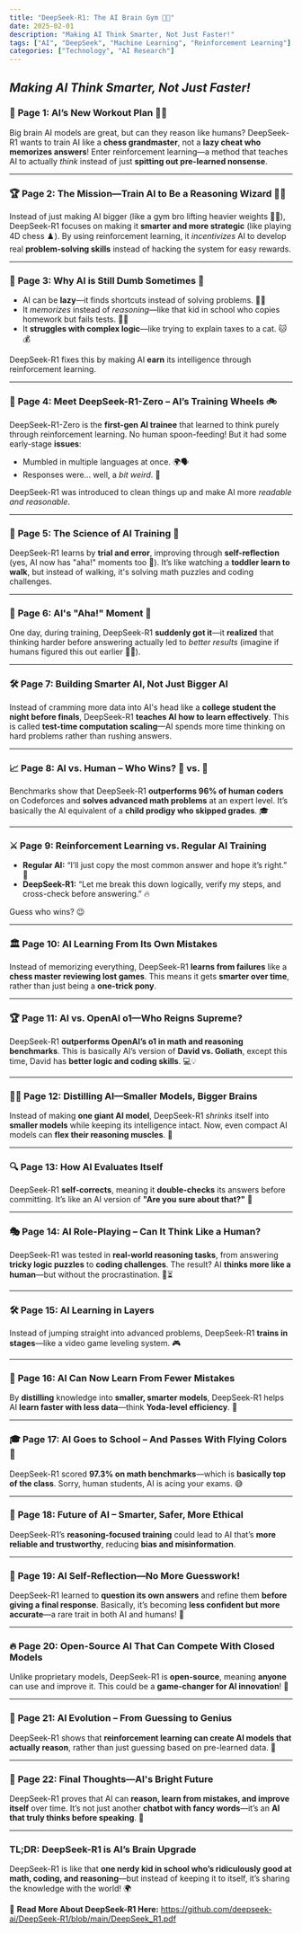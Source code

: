 ```yaml
---
title: "DeepSeek-R1: The AI Brain Gym 💪🤖"
date: 2025-02-01
description: "Making AI Think Smarter, Not Just Faster!"
tags: ["AI", "DeepSeek", "Machine Learning", "Reinforcement Learning"]
categories: ["Technology", "AI Research"]
---
```


## *Making AI Think Smarter, Not Just Faster!*

### 📜 **Page 1: AI’s New Workout Plan 🏋️‍♂️**
Big brain AI models are great, but can they reason like humans? DeepSeek-R1 wants to train AI like a **chess grandmaster**, not a **lazy cheat who memorizes answers**! Enter reinforcement learning—a method that teaches AI to actually *think* instead of just **spitting out pre-learned nonsense**.

---

### 🏆 **Page 2: The Mission—Train AI to Be a Reasoning Wizard 🧙‍♂️**
Instead of just making AI bigger (like a gym bro lifting heavier weights 🏋️‍♂️), DeepSeek-R1 focuses on making it **smarter and more strategic** (like playing 4D chess ♟️). By using reinforcement learning, it *incentivizes* AI to develop real **problem-solving skills** instead of hacking the system for easy rewards.

---

### 🎯 **Page 3: Why AI is Still Dumb Sometimes 🤡**
- AI can be **lazy**—it finds shortcuts instead of solving problems. 🤷‍♂️  
- It *memorizes* instead of *reasoning*—like that kid in school who copies homework but fails tests. 📝❌  
- It **struggles with complex logic**—like trying to explain taxes to a cat. 🐱💰  

DeepSeek-R1 fixes this by making AI **earn** its intelligence through reinforcement learning.

---

### 🤖 **Page 4: Meet DeepSeek-R1-Zero – AI’s Training Wheels 🚲**
DeepSeek-R1-Zero is the **first-gen AI trainee** that learned to think purely through reinforcement learning. No human spoon-feeding! But it had some early-stage **issues**:
- Mumbled in multiple languages at once. 🌍🗣️  
- Responses were... well, a *bit weird*. 🤯  

DeepSeek-R1 was introduced to clean things up and make AI more *readable and reasonable*.

---

### 🔬 **Page 5: The Science of AI Training 🧪**
DeepSeek-R1 learns by **trial and error**, improving through **self-reflection** (yes, AI now has "aha!" moments too 🤯). It’s like watching a **toddler learn to walk**, but instead of walking, it's solving math puzzles and coding challenges.

---

### 🚀 **Page 6: AI's "Aha!" Moment 🤯**
One day, during training, DeepSeek-R1 **suddenly got it**—it **realized** that thinking harder before answering actually led to *better results* (imagine if humans figured this out earlier 🤦‍♂️). 

---

### 🛠 **Page 7: Building Smarter AI, Not Just Bigger AI**
Instead of cramming more data into AI's head like a **college student the night before finals**, DeepSeek-R1 **teaches AI how to learn effectively**. This is called **test-time computation scaling**—AI spends more time thinking on hard problems rather than rushing answers.

---

### 📈 **Page 8: AI vs. Human – Who Wins? 🤖 vs. 🧠**
Benchmarks show that DeepSeek-R1 **outperforms 96% of human coders** on Codeforces and **solves advanced math problems** at an expert level. It’s basically the AI equivalent of a **child prodigy who skipped grades**. 🎓

---

### ⚔️ **Page 9: Reinforcement Learning vs. Regular AI Training**
- **Regular AI:** “I’ll just copy the most common answer and hope it’s right.” 🥱  
- **DeepSeek-R1:** “Let me break this down logically, verify my steps, and cross-check before answering.” 🔥  

Guess who wins? 😉

---

### 🏛 **Page 10: AI Learning From Its Own Mistakes**
Instead of memorizing everything, DeepSeek-R1 **learns from failures** like a **chess master reviewing lost games**. This means it gets **smarter over time**, rather than just being a **one-trick pony**.

---

### 🏆 **Page 11: AI vs. OpenAI o1—Who Reigns Supreme?**
DeepSeek-R1 **outperforms OpenAI’s o1 in math and reasoning benchmarks**. This is basically AI’s version of **David vs. Goliath**, except this time, David has **better logic and coding skills**. 💻💡

---

### 🧑‍💻 **Page 12: Distilling AI—Smaller Models, Bigger Brains**
Instead of making **one giant AI model**, DeepSeek-R1 *shrinks* itself into **smaller models** while keeping its intelligence intact. Now, even compact AI models can **flex their reasoning muscles**. 💪

---

### 🔍 **Page 13: How AI Evaluates Itself**
DeepSeek-R1 **self-corrects**, meaning it **double-checks** its answers before committing. It’s like an AI version of **"Are you sure about that?"** 🤨

---

### 🎭 **Page 14: AI Role-Playing – Can It Think Like a Human?**
DeepSeek-R1 was tested in **real-world reasoning tasks**, from answering **tricky logic puzzles** to **coding challenges**. The result? AI **thinks more like a human**—but without the procrastination. 🛑⏳

---

### 🛠 **Page 15: AI Learning in Layers**
Instead of jumping straight into advanced problems, DeepSeek-R1 **trains in stages**—like a video game leveling system. 🎮

---

### 📢 **Page 16: AI Can Now Learn From Fewer Mistakes**
By **distilling** knowledge into **smaller, smarter models**, DeepSeek-R1 helps AI **learn faster with less data**—think **Yoda-level efficiency**. 🌟

---

### 🎓 **Page 17: AI Goes to School – And Passes With Flying Colors 🎉**
DeepSeek-R1 scored **97.3% on math benchmarks**—which is **basically top of the class**. Sorry, human students, AI is acing your exams. 😅

---

### 📖 **Page 18: Future of AI – Smarter, Safer, More Ethical**
DeepSeek-R1’s **reasoning-focused training** could lead to AI that’s **more reliable and trustworthy**, reducing **bias and misinformation**. 

---

### 🤯 **Page 19: AI Self-Reflection—No More Guesswork!**
DeepSeek-R1 learned to **question its own answers** and refine them **before giving a final response**. Basically, it’s becoming **less confident but more accurate**—a rare trait in both AI and humans! 🤣

---

### 🔥 **Page 20: Open-Source AI That Can Compete With Closed Models**
Unlike proprietary models, DeepSeek-R1 is **open-source**, meaning **anyone** can use and improve it. This could be a **game-changer for AI innovation**! 🚀

---

### 🤖 **Page 21: AI Evolution – From Guessing to Genius**
DeepSeek-R1 shows that **reinforcement learning can create AI models that actually reason**, rather than just guessing based on pre-learned data. 🎯

---

### 🏁 **Page 22: Final Thoughts—AI's Bright Future**
DeepSeek-R1 proves that AI can **reason, learn from mistakes, and improve itself** over time. It’s not just another **chatbot with fancy words**—it’s an **AI that truly thinks before speaking**. 🧠

---

### **TL;DR: DeepSeek-R1 is AI’s Brain Upgrade**
DeepSeek-R1 is like that **one nerdy kid in school who’s ridiculously good at math, coding, and reasoning**—but instead of keeping it to itself, it’s sharing the knowledge with the world! 🌍

🔗 **Read More About DeepSeek-R1 Here:** https://github.com/deepseek-ai/DeepSeek-R1/blob/main/DeepSeek_R1.pdf
